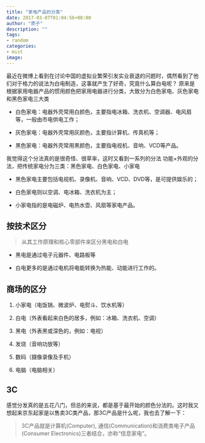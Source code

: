 ```yaml
---
title: "家电产品的分类"
date: 2017-03-07T01:04:56+08:00
author: "质子"
description: ""
tags:
- random
categories: 
- mist
image: 
---
```



最近在微博上看到在讨论中国的虚拟业繁荣引发实业衰退的问题时，偶然看到了他们对于格力的说法为白电制造，这事就产生了好奇，究竟什么算白电呢？ 原来是根据家用电器产品的惯用颜色把家用电器进行分类，大致分为白色家电、灰色家电和黑色家电三大类

-   白色家电：电器外壳常用白颜色，主要指电冰箱、洗衣机、空调器、电风扇等，一般由市电供电工作；
    
-   灰色家电：电器外壳常用灰颜色，主要指计算机、传真机等；
    
-   黑色家电：电器外壳常用黑颜色，主要指电视机、音响、VCD等产品。
    

我觉得这个分法真的是很奇怪、很草率，这时又看到一系列的分法 功能+外观的分法，把传统家电分为三类：黑色家电、白色家电、小家电

-   黑色家电主要包括电视机、录像机、音响、VCD、DVD等，是可提供娱乐的；
    
-   白色家电则以空调、电冰箱、洗衣机为主；
    
-   小家电指的是电磁炉、电热水壶、风扇等家电产品。
    

## 按技术区分

> 从其工作原理和核心零部件来区分黑电和白电

-   黑电是通过电子元器件、电路板等
    
-   白电更多的是通过电机将电能转换为热能、动能进行工作的。
    

## 商场的区分

1.  小家电（电饭锅、微波炉、电熨斗、饮水机等）
    
2.  白电（外表看起来白色的居多，例如：冰箱、洗衣机、空调）
    
3.  黑电（外表黑或深色的，例如：电视）
    
4.  发烧（音响功放等）
    
5.  数码（摄像录像及手机）
    
6.  电脑（电脑相关）
    

## 3C

感觉分发真的是五花八门，但总的来说，都是基于最开始的颜色分法的。这时我又想起来京东起家是以售卖3C类产品，那3C产品是什么呢，我也去了解一下：

> 3C产品就是计算机(Computer), 通信(Communication)和消费类电子产品(Consumer Electronics)三者结合，亦称“信息家电”。